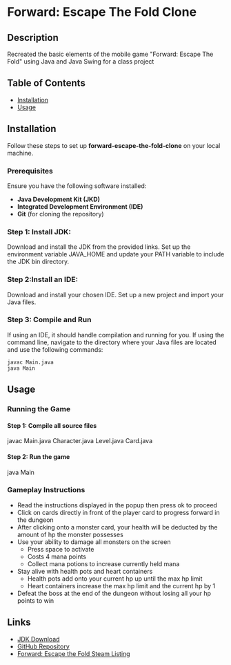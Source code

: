 # Forward: Escape The Fold Clone

## Description
Recreated the basic elements of the mobile game "Forward: Escape The Fold" using Java and Java Swing for a class project

## Table of Contents
- [Installation](#installation)
- [Usage](#usage)


## Installation
Follow these steps to set up **forward-escape-the-fold-clone** on your local machine.
### Prerequisites
Ensure you have the following software installed:
- **Java Development Kit (JKD)**
- **Integrated Development Environment (IDE)**
- **Git** (for cloning the repository)


### Step 1: Install JDK:
Download and install the JDK from the provided links.
Set up the environment variable JAVA_HOME and update your PATH variable to include the JDK bin directory.

### Step 2:Install an IDE:
Download and install your chosen IDE.
Set up a new project and import your Java files.

### Step 3: Compile and Run
If using an IDE, it should handle compilation and running for you.
If using the command line, navigate to the directory where your Java files are located and use the following commands:
```
javac Main.java
java Main
```

## Usage
### Running the Game
#### Step 1: Compile all source files
javac Main.java Character.java Level.java Card.java

#### Step 2: Run the game
java Main

### Gameplay Instructions
- Read the instructions displayed in the popup then press ok to proceed
- Click on cards directly in front of the player card to progress forward in the dungeon
- After clicking onto a monster card, your health will be deducted by the amount of hp the monster possesses
- Use your ability to damage all monsters on the screen
  - Press space to activate
  - Costs 4 mana points
  - Collect mana potions to increase currently held mana
- Stay alive with health pots and heart containers
  - Health pots add onto your current hp up until the max hp limit
  - Heart containers increase the max hp limit and the current hp by 1
- Defeat the boss at the end of the dungeon without losing all your hp points to win

## Links
- [JDK Download](https://www.oracle.com/java/technologies/downloads/)
- [GitHub Repository](https://github.com/GregT7/forward-escape-the-fold-clone)
- [Forward: Escape the Fold Steam Listing](https://store.steampowered.com/app/1766390/FORWARD_Escape_the_Fold__Ultimate_Edition/)


